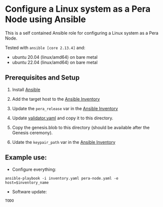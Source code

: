 # Configure a Linux system as a Pera Node using Ansible

This is a self contained Ansible role for configuring a Linux system as a Pera Node.

Tested with `ansible [core 2.13.4]` and:

- ubuntu 20.04 (linux/amd64) on bare metal
- ubuntu 22.04 (linux/amd64) on bare metal

## Prerequisites and Setup

1. Install [Ansible](https://docs.ansible.com/ansible/latest/installation_guide/intro_installation.html)

2. Add the target host to the [Ansible Inventory](./inventory.yaml)

3. Update the `pera_release` var in the [Ansible Inventory](./inventory.yaml)

4. Update [validator.yaml](../config/validator.yaml) and copy it to this directory.

5. Copy the genesis.blob to this directory (should be available after the Genesis ceremony).

6. Udate the `keypair_path` var in the [Ansible Inventory](./inventory.yaml)

## Example use:

- Configure everything:

`ansible-playbook -i inventory.yaml pera-node.yaml -e host=$inventory_name`

- Software update:

`TODO`
